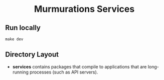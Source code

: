 <div align="center">
<br/>
<h1>Murmurations Services</h1>
</div>

## Run locally

```
make dev
```

## Directory Layout

* **services** contains packages that compile to applications that are long-running processes (such as API servers).
